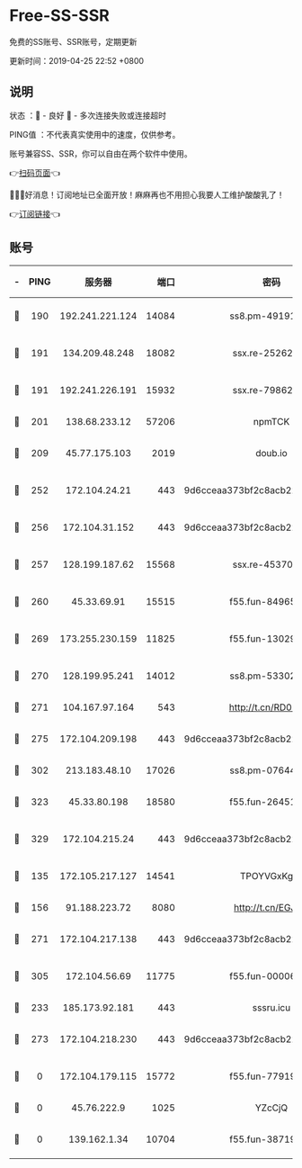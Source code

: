 # Free-SS-SSR

免费的SS账号、SSR账号，定期更新

更新时间：2019-04-25 22:52 +0800

## 说明

状态     ：🙂 - 良好 🙁 - 多次连接失败或连接超时

PING值   ：不代表真实使用中的速度，仅供参考。

账号兼容SS、SSR，你可以自由在两个软件中使用。

👉[扫码页面](https://liesauer.github.io/Free-SS-SSR/)👈

🎉🎉🎉好消息！订阅地址已全面开放！麻麻再也不用担心我要人工维护酸酸乳了！

👉[订阅链接](https://www.liesauer.net/yogurt/subscribe?ACCESS_TOKEN=DAYxR3mMaZAsaqUb)👈

## 账号

|-|PING|服务器|端口|密码|加密方式|区域|
|:----:|:----:|:-----:|-----:|:----:|:----:|:----:|
|🙂|190|192.241.221.124|14084|ss8.pm-49191647|aes-256-cfb|US|
|🙂|191|134.209.48.248|18082|ssx.re-25262818|aes-256-cfb|US|
|🙂|191|192.241.226.191|15932|ssx.re-79862247|aes-256-cfb|US|
|🙂|201|138.68.233.12|57206|npmTCK|rc4-md5|US|
|🙂|209|45.77.175.103|2019|doub.io|aes-128-ctr|SG|
|🙂|252|172.104.24.21|443|9d6cceaa373bf2c8acb22e60b6a58be6|aes-256-cfb|US|
|🙂|256|172.104.31.152|443|9d6cceaa373bf2c8acb22e60b6a58be6|aes-256-cfb|US|
|🙂|257|128.199.187.62|15568|ssx.re-45370226|aes-256-cfb|SG|
|🙂|260|45.33.69.91|15515|f55.fun-84965804|aes-256-cfb|US|
|🙂|269|173.255.230.159|11825|f55.fun-13029345|aes-256-cfb|US|
|🙂|270|128.199.95.241|14012|ss8.pm-53302333|aes-256-cfb|SG|
|🙂|271|104.167.97.164|543|http://t.cn/RD0D7sx|rc4-md5|CA|
|🙂|275|172.104.209.198|443|9d6cceaa373bf2c8acb22e60b6a58be6|aes-256-cfb|US|
|🙂|302|213.183.48.10|17026|ss8.pm-07644658|rc4-md5|RU|
|🙂|323|45.33.80.198|18580|f55.fun-26451739|aes-256-cfb|US|
|🙂|329|172.104.215.24|443|9d6cceaa373bf2c8acb22e60b6a58be6|aes-256-cfb|US|
|🙂|135|172.105.217.127|14541|TPOYVGxKglpi|aes-256-cfb|JP|
|🙂|156|91.188.223.72|8080|http://t.cn/EGJIyrl|rc4-md5|RU|
|🙂|271|172.104.217.138|443|9d6cceaa373bf2c8acb22e60b6a58be6|aes-256-cfb|US|
|🙂|305|172.104.56.69|11775|f55.fun-00006496|aes-256-cfb|SG|
|🙁|233|185.173.92.181|443|sssru.icu|rc4-md5|RU|
|🙁|273|172.104.218.230|443|9d6cceaa373bf2c8acb22e60b6a58be6|aes-256-cfb|US|
|🙁|0|172.104.179.115|15772|f55.fun-77919425|aes-256-cfb|SG|
|🙁|0|45.76.222.9|1025|YZcCjQ|rc4-md5|JP|
|🙁|0|139.162.1.34|10704|f55.fun-38719730|aes-256-cfb|SG|
